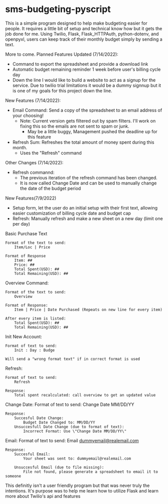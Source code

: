 # sms-budgeting-pyscript
 
This is a simple program designed to help make budgeting easier for people. It requires a little bit of setup and technical know how but it gets the job done for me.
Using Twilio, Flask, Flask_HTTPAuth, python-dotenv, and openpyxl, users can keep track of their monthly budget simply by sending a text.

More to come.
Planned Features Updated (7/14/2022):
-    Command to export the spreadsheet and provide a download link
-    Automatic budget remaining reminder 1 week before user's billing cycle day
-    Down the line I would like to build a website to act as a signup for the service. Due to twilio trial limitations it would be a dummy  signnup but it is one of my goals for this project down the line.


New Features (7/14/2022):
- Email Command: Send a copy of the spreadsheet to an email address of your choosing!
    - Note: Current version gets filtered out by spam filters. I'll work on fixing this so the emails are not sent to spam or junk.
        - May be a little buggy, Management pushed the deadline up for this feature
- Refresh Sum: Refreshes the total amount of money  spent during this month.
    - Uses the "Refresh" command

Other Changes (7/14/2022):
- Refresh commannd:
    - The previous iteration of the refresh command has been changed.
    - It is now called Change Date and can be used to manually change the date of the budget period

New Features(7/9/2022)
- Setup form, let the user do an initial setup with their first text, allowing easier customization of billing cycle date and budget cap
- Refresh: Manually refresh and make a new sheet on a new day (limit one per day)

Basic Purchase Text

    Format of the text to send:
        Item/Loc | Price

    Format of Response
        Item: ##
        Price: ##
        Total Spent(USD): ##
        Total Remaining(USD): ##

Overview Command:

    Format of the text to send:
        Overview

    Format of Response:
        Item | Price | Date Purchased (Repeats on new line for every item)

    After every item is listed:
        Total Spent(USD): ##
        Total Remaining(USD): ##

Init New Account:
    
    Format of text to send:
        Init : Day : Budge

    Will send a "wrong format text" if in correct format is used

Refresh:

    Format of text to send:
        Refresh

    Response:
        Total spent recalculated: call overview to get an updated value

Change Date:
    Format of text to send:
        Change Date MM/DD/YY

    Response:
        Succesful Date Change:
            Budget Date Changed to: MM/DD/YY
        Unsuccesfull Date Change (due to format of text):
            Incorrect Format: Use \"Change Date MM/DD/YY\" 

Email:
    Format of text to send:
        Email dummyemail@realemail.com
    
    Response:
        Succesful Email:
            Your sheet was sent to: dummyemail@realemail.com

        Unsuccesful Email (due to file missing):
            File not found, please generate a spreadsheet to email it to someone


This definitly isn't a user friendly program but that was never truly the intentions. It's purpose was to help me learn how to utilize Flask and learn more about Twilio's api and features